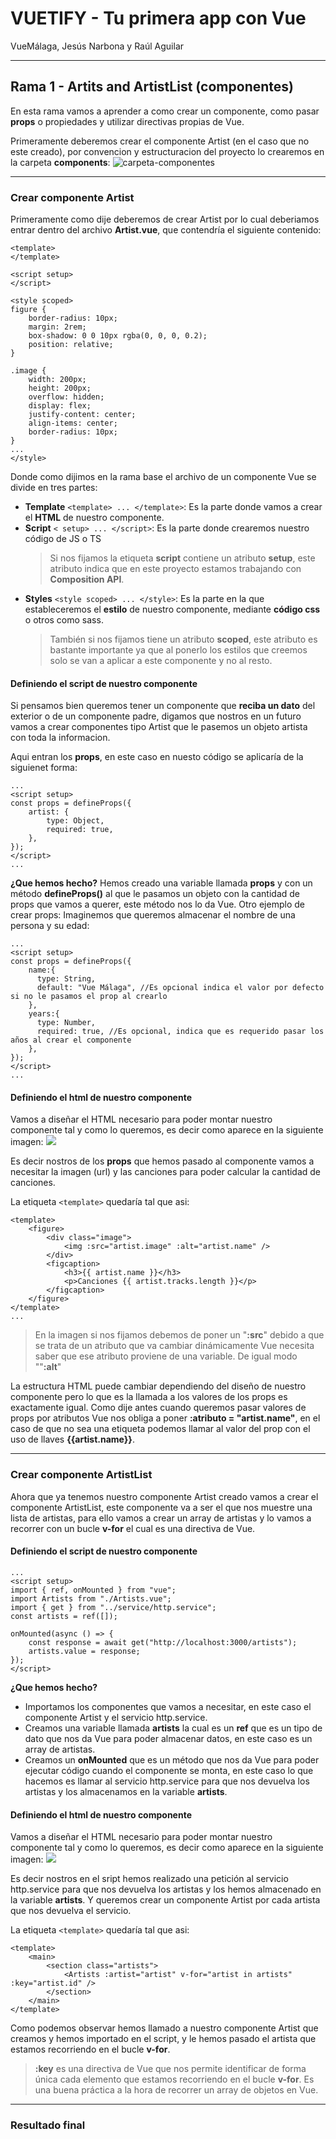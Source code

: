 # VUETIFY - Tu primera app con Vue
VueMálaga, Jesús Narbona y Raúl Aguilar

---
## Rama 1 - Artits and ArtistList (componentes)

En esta rama vamos a aprender a como crear un componente, como pasar **props** o propiedades y utilizar directivas propias de Vue.

Primeramente deberemos crear el componente Artist (en el caso que no este creado), por convencion y estructuracion del proyecto lo crearemos en la carpeta **components**:
![carpeta-componentes](public/images/components-folder.png)

---
### Crear componente Artist

Primeramente como dije deberemos de crear Artist por lo cual deberiamos entrar dentro del archivo **Artist.vue**, que contendría el siguiente contenido:
```vue
<template>
</template>

<script setup>
</script>

<style scoped>
figure {
    border-radius: 10px;
    margin: 2rem;
    box-shadow: 0 0 10px rgba(0, 0, 0, 0.2);
    position: relative;
}

.image {
    width: 200px;
    height: 200px;
    overflow: hidden;
    display: flex;
    justify-content: center;
    align-items: center;
    border-radius: 10px;
}
...
</style>
```

Donde como dijimos en la rama base el archivo de un componente Vue se divide en tres partes:

- **Template** ``<template> ... </template>``: Es la parte donde vamos a crear el **HTML** de nuestro componente.
- **Script** ``< setup> ... </script>``: Es la parte donde crearemos nuestro código de JS o TS
  >Si nos fijamos la etiqueta **script** contiene un atributo **setup**, este atributo indica que en este proyecto estamos trabajando con **Composition API**.
- **Styles** ``<style scoped> ... </style>``: Es la parte en la que estableceremos el **estilo** de nuestro componente, mediante **código css** o otros como sass.
  >También si nos fijamos tiene un atributo **scoped**, este atributo es bastante importante ya que al ponerlo los estilos que creemos solo se van a aplicar a este componente y no al resto.

#### Definiendo el script de nuestro componente
Si pensamos bien queremos tener un componente que **reciba un dato** del exterior o de un componente padre, digamos que nostros en un futuro vamos a crear componentes tipo Artist que le pasemos un objeto artista con toda la informacion.

Aqui entran los **props**, en este caso en nuesto código se aplicaría de la siguienet forma:
```vue
...
<script setup>
const props = defineProps({
    artist: {
        type: Object,
        required: true,
    },
});
</script>
...
```
**¿Que hemos hecho?**
Hemos creado una variable llamada **props** y con un método **defineProps()** al que le pasamos un objeto con la cantidad de props que vamos a querer, este método nos lo da Vue.
Otro ejemplo de crear props:
Imaginemos que queremos almacenar el nombre de una persona y su edad:
```vue
...
<script setup>
const props = defineProps({
    name:{
      type: String,
      default: "Vue Málaga", //Es opcional indica el valor por defecto si no le pasamos el prop al crearlo
    },
    years:{
      type: Number,
      required: true, //Es opcional, indica que es requerido pasar los años al crear el componente
    },
});
</script>
...
```

#### Definiendo el html de nuestro componente
Vamos a diseñar el HTML necesario para poder montar nuestro componente tal y como lo queremos, es decir como aparece en la siguiente imagen:
![](public/images/component-artist.png)

Es decir nostros de los **props** que hemos pasado al componente vamos a necesitar la imagen (url) y las canciones para poder calcular la cantidad de canciones.

La etiqueta ``<template>`` quedaría tal que asi:

```vue
<template>
    <figure>
        <div class="image">
            <img :src="artist.image" :alt="artist.name" />
        </div>
        <figcaption>
            <h3>{{ artist.name }}</h3>
            <p>Canciones {{ artist.tracks.length }}</p>
        </figcaption>
    </figure>
</template>
...
```
>En la imagen si nos fijamos debemos de poner un "**:src**" debido a que se trata de un atributo que va cambiar dinámicamente Vue necesita saber que ese atributo proviene de una variable. De igual modo ""**:alt**"

La estructura HTML puede cambiar dependiendo del diseño de nuestro componente pero lo que es la llamada a los valores de los props es exactamente igual.
Como dije antes cuando queremos pasar valores de props por atributos Vue nos obliga a poner **:atributo = "artist.name"**, en el caso de que no sea una etiqueta podemos llamar al valor del prop con el uso de llaves **{{artist.name}}**.

---

### Crear componente ArtistList

Ahora que ya tenemos nuestro componente Artist creado vamos a crear el componente ArtistList, este componente va a ser el que nos muestre una lista de artistas, para ello vamos a crear un array de artistas y lo vamos a recorrer con un bucle **v-for** el cual es una directiva de Vue.

#### Definiendo el script de nuestro componente
```vue	
...
<script setup>
import { ref, onMounted } from "vue";
import Artists from "./Artists.vue";
import { get } from "../service/http.service";
const artists = ref([]);

onMounted(async () => {
    const response = await get("http://localhost:3000/artists");
    artists.value = response;
});
</script>
```
**¿Que hemos hecho?**
- Importamos los componentes que vamos a necesitar, en este caso el componente Artist y el servicio http.service.
- Creamos una variable llamada **artists** la cual es un **ref** que es un tipo de dato que nos da Vue para poder almacenar datos, en este caso es un array de artistas.
- Creamos un **onMounted** que es un método que nos da Vue para poder ejecutar código cuando el componente se monta, en este caso lo que hacemos es llamar al servicio http.service para que nos devuelva los artistas y los almacenamos en la variable **artists**.

#### Definiendo el html de nuestro componente
Vamos a diseñar el HTML necesario para poder montar nuestro componente tal y como lo queremos, es decir como aparece en la siguiente imagen:
![](public/images/component-artist-list.png)

Es decir nostros en el sript hemos realizado una petición al servicio http.service para que nos devuelva los artistas y los hemos almacenado en la variable **artists**.
Y queremos crear un componente Artist por cada artista que nos devuelva el servicio.

La etiqueta ``<template>`` quedaría tal que asi:
```vue
<template>
    <main>
        <section class="artists">
            <Artists :artist="artist" v-for="artist in artists" :key="artist.id" />
        </section>
    </main>
</template>
```
Como podemos observar hemos llamado a nuestro componente Artist que creamos y hemos importado en el script, y le hemos pasado el artista que estamos recorriendo en el bucle **v-for**.
> **:key** es una directiva de Vue que nos permite identificar de forma única cada elemento que estamos recorriendo en el bucle **v-for**. 
  Es una buena práctica a la hora de recorrer un array de objetos en Vue.

---

### Resultado final


